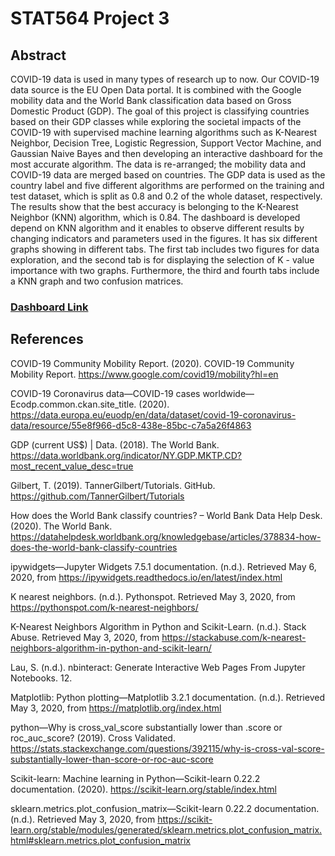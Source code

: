 # STAT564 Project 3

## Abstract

COVID-19 data is used in many types of research up to now. Our COVID-19 data source is the EU Open Data portal. It is combined with the Google mobility data and the World Bank classification data based on Gross Domestic Product (GDP). The goal of this project is classifying countries based on their GDP classes while exploring the societal impacts of the COVID-19 with supervised machine learning algorithms such as K-Nearest Neighbor, Decision Tree, Logistic Regression, Support Vector Machine, and Gaussian Naive Bayes and then developing an interactive dashboard for the most accurate algorithm. The data is re-arranged; the mobility data and COVID-19 data are merged based on countries. The GDP data is used as the country label and five different algorithms are performed on the training and test dataset, which is split as 0.8 and 0.2 of the whole dataset, respectively. The results show that the best accuracy is belonging to the K-Nearest Neighbor (KNN) algorithm, which is 0.84. The dashboard is developed depend on KNN algorithm and it enables to observe different results by changing indicators and parameters used in the figures. It has six different graphs showing in different tabs. The first tab includes two figures for data exploration, and the second tab is for displaying the selection of K - value importance with two graphs. Furthermore, the third and fourth tabs include a KNN graph and two confusion matrices.


### [__Dashboard Link__](https://mybinder.org/v2/gh/fcozer88/Stat564/master?urlpath=%2Fvoila%2Frender%2Fdashboard.ipynb)


## References


COVID-19 Community Mobility Report. (2020). COVID-19 Community Mobility Report. https://www.google.com/covid19/mobility?hl=en

COVID-19 Coronavirus data—COVID-19 cases worldwide—Ecodp.common.ckan.site_title. (2020). https://data.europa.eu/euodp/en/data/dataset/covid-19-coronavirus-data/resource/55e8f966-d5c8-438e-85bc-c7a5a26f4863

GDP (current US$) | Data. (2018). The World Bank. https://data.worldbank.org/indicator/NY.GDP.MKTP.CD?most_recent_value_desc=true

Gilbert, T. (2019). TannerGilbert/Tutorials. GitHub. https://github.com/TannerGilbert/Tutorials

How does the World Bank classify countries? – World Bank Data Help Desk. (2020). The World Bank. https://datahelpdesk.worldbank.org/knowledgebase/articles/378834-how-does-the-world-bank-classify-countries

ipywidgets—Jupyter Widgets 7.5.1 documentation. (n.d.). Retrieved May 6, 2020, from https://ipywidgets.readthedocs.io/en/latest/index.html

K nearest neighbors. (n.d.). Pythonspot. Retrieved May 3, 2020, from https://pythonspot.com/k-nearest-neighbors/

K-Nearest Neighbors Algorithm in Python and Scikit-Learn. (n.d.). Stack Abuse. Retrieved May 3, 2020, from https://stackabuse.com/k-nearest-neighbors-algorithm-in-python-and-scikit-learn/

Lau, S. (n.d.). nbinteract: Generate Interactive Web Pages From Jupyter Notebooks. 12.

Matplotlib: Python plotting—Matplotlib 3.2.1 documentation. (n.d.). Retrieved May 3, 2020, from https://matplotlib.org/index.html

python—Why is cross_val_score substantially lower than .score or roc_auc_score? (2019). Cross Validated. https://stats.stackexchange.com/questions/392115/why-is-cross-val-score-substantially-lower-than-score-or-roc-auc-score

Scikit-learn: Machine learning in Python—Scikit-learn 0.22.2 documentation. (2020). https://scikit-learn.org/stable/index.html

sklearn.metrics.plot_confusion_matrix—Scikit-learn 0.22.2 documentation. (n.d.). Retrieved May 3, 2020, from https://scikit-learn.org/stable/modules/generated/sklearn.metrics.plot_confusion_matrix.html#sklearn.metrics.plot_confusion_matrix


